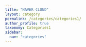 ```yaml
---
title: "NAVER CLOUD"
layout: category
permalink: /categories/categories1/
author_profile: true
taxonomy: Categories1
sidebar:
  nav: "categories"
---
```

